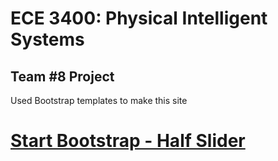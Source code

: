 # ECE 3400: Physical Intelligent Systems 
## Team #8 Project

Used Bootstrap templates to make this site
# [Start Bootstrap - Half Slider](https://startbootstrap.com/template-overviews/half-slider/)

